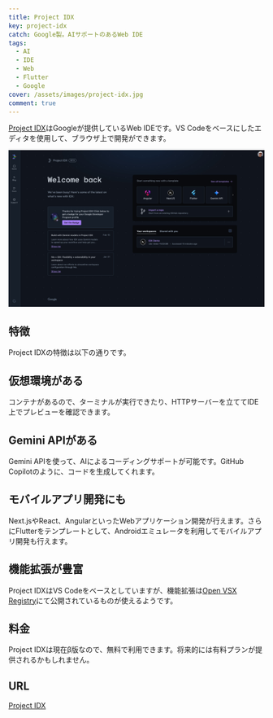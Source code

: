 ```yaml
---
title: Project IDX
key: project-idx
catch: Google製。AIサポートのあるWeb IDE
tags:
  - AI
  - IDE
  - Web
  - Flutter
  - Google
cover: /assets/images/project-idx.jpg
comment: true
---
```


[Project IDX](https://idx.google.com/)はGoogleが提供しているWeb IDEです。VS Codeをベースにしたエディタを使用して、ブラウザ上で開発ができます。

[![Project IDXのWebサイト](/assets/images/project-idx.jpg)](https://idx.google.com/)

<!--more-->

## 特徴

Project IDXの特徴は以下の通りです。

## 仮想環境がある

コンテナがあるので、ターミナルが実行できたり、HTTPサーバーを立ててIDE上でプレビューを確認できます。

## Gemini APIがある

Gemini APIを使って、AIによるコーディングサポートが可能です。GitHub Copilotのように、コードを生成してくれます。

## モバイルアプリ開発にも

Next.jsやReact、AngularといったWebアプリケーション開発が行えます。さらにFlutterをテンプレートとして、Androidエミュレータを利用してモバイルアプリ開発も行えます。

## 機能拡張が豊富

Project IDXはVS Codeをベースとしていますが、機能拡張は[Open VSX Registry](https://open-vsx.org/)にて公開されているものが使えるようです。

## 料金

Project IDXは現在β版なので、無料で利用できます。将来的には有料プランが提供されるかもしれません。

## URL

[Project IDX](https://idx.google.com/)
